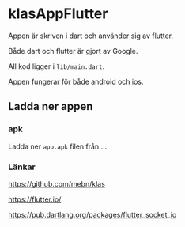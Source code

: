# klasAppFlutter 

Appen är skriven i dart och använder sig av flutter.

Både dart och flutter är gjort av Google.

All kod ligger i `lib/main.dart`.

Appen fungerar för både android och ios.

## Ladda ner appen

### apk

Ladda ner `app.apk` filen från ...

### Länkar

https://github.com/mebn/klas

https://flutter.io/

https://pub.dartlang.org/packages/flutter_socket_io
